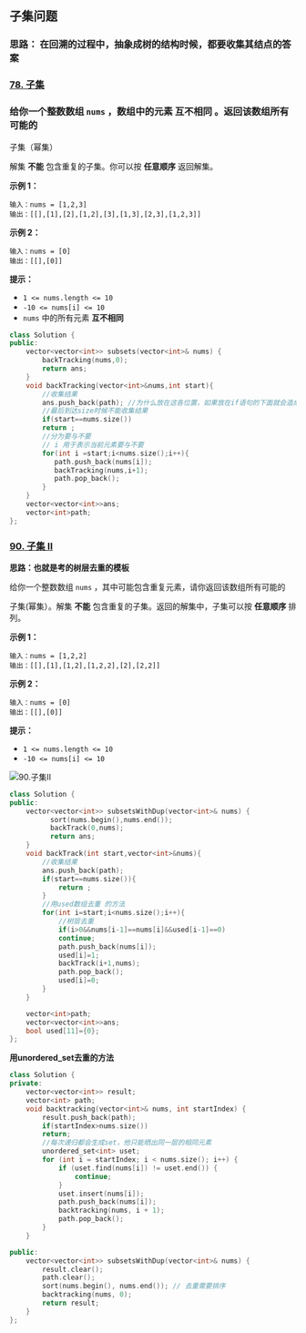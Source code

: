 ## 子集问题

### 思路： 在回溯的过程中，抽象成树的结构时候，都要收集其结点的答案

### [78. 子集](https://leetcode.cn/problems/subsets/)

### 给你一个整数数组 `nums` ，数组中的元素 **互不相同** 。返回该数组所有可能的

子集（幂集）

解集 **不能** 包含重复的子集。你可以按 **任意顺序** 返回解集。

**示例 1：**

```
输入：nums = [1,2,3]
输出：[[],[1],[2],[1,2],[3],[1,3],[2,3],[1,2,3]]
```

**示例 2：**

```
输入：nums = [0]
输出：[[],[0]]
```

 **提示：**

- `1 <= nums.length <= 10`
- `-10 <= nums[i] <= 10`
- `nums` 中的所有元素 **互不相同**

```c++
class Solution {
public:
    vector<vector<int>> subsets(vector<int>& nums) {
        backTracking(nums,0);
        return ans;
    }
    void backTracking(vector<int>&nums,int start){
        //收集结果
        ans.push_back(path); //为什么放在这各位置，如果放在if语句的下面就会造成
        //最后到达size时候不能收集结果
        if(start==nums.size())
        return ;
        //分为要与不要
        // i 用于表示当前元素要与不要
        for(int i =start;i<nums.size();i++){
           path.push_back(nums[i]);
           backTracking(nums,i+1);
           path.pop_back();
        }
    }
    vector<vector<int>>ans;
    vector<int>path;
};
```



### [90. 子集 II](https://leetcode.cn/problems/subsets-ii/)

**思路：也就是考的树层去重的模板**

给你一个整数数组 `nums` ，其中可能包含重复元素，请你返回该数组所有可能的 

子集(幂集）。解集 **不能** 包含重复的子集。返回的解集中，子集可以按 **任意顺序** 排列。

 **示例 1：**

```
输入：nums = [1,2,2]
输出：[[],[1],[1,2],[1,2,2],[2],[2,2]]
```

**示例 2：**

```
输入：nums = [0]
输出：[[],[0]]
```

 **提示：**

- `1 <= nums.length <= 10`
- `-10 <= nums[i] <= 10`

![90.子集II](https://code-thinking-1253855093.file.myqcloud.com/pics/20201124195411977.png)

```c++
class Solution {
public:
    vector<vector<int>> subsetsWithDup(vector<int>& nums) {
          sort(nums.begin(),nums.end());
          backTrack(0,nums);
          return ans;
    }
    void backTrack(int start,vector<int>&nums){
        //收集结果
        ans.push_back(path);
        if(start==nums.size()){
            return ;
        }
        //用used数组去重 的方法
        for(int i=start;i<nums.size();i++){
            //树层去重
            if(i>0&&nums[i-1]==nums[i]&&used[i-1]==0)
            continue;
            path.push_back(nums[i]);
            used[i]=1;
            backTrack(i+1,nums);
            path.pop_back();
            used[i]=0;
        }
    }

    vector<int>path;
    vector<vector<int>>ans;
    bool used[11]={0};
};
```



**用unordered_set去重的方法**

```C++
class Solution {
private:
    vector<vector<int>> result;
    vector<int> path;
    void backtracking(vector<int>& nums, int startIndex) {
        result.push_back(path);
        if(startIndex>nums.size())
        return;
        //每次递归都会生成set，他只能晒出同一层的相同元素
        unordered_set<int> uset;
        for (int i = startIndex; i < nums.size(); i++) {
            if (uset.find(nums[i]) != uset.end()) {
                continue;
            }
            uset.insert(nums[i]);
            path.push_back(nums[i]);
            backtracking(nums, i + 1);
            path.pop_back();
        }
    }

public:
    vector<vector<int>> subsetsWithDup(vector<int>& nums) {
        result.clear();
        path.clear();
        sort(nums.begin(), nums.end()); // 去重需要排序
        backtracking(nums, 0);
        return result;
    }
};
```

